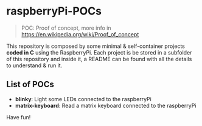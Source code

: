# raspberryPi-POCs

> POC: Proof of concept, more info in https://en.wikipedia.org/wiki/Proof_of_concept

This repository is composed by some minimal & self-container projects **coded in C** using the RaspberryPi.
Each project is be stored in a subfolder of this repository and inside it, a README can be found with all the details to understand & run it.

## List of POCs
- **blinky**: Light some LEDs connected to the raspberryPi
- **matrix-keyboard**: Read a matrix keyboard connected to the raspberryPi

Have fun!
